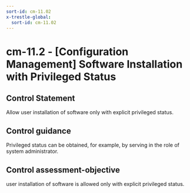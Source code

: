 ```yaml
---
sort-id: cm-11.02
x-trestle-global:
  sort-id: cm-11.02
---
```


# cm-11.2 - \[Configuration Management\] Software Installation with Privileged Status

## Control Statement

Allow user installation of software only with explicit privileged status.

## Control guidance

Privileged status can be obtained, for example, by serving in the role of system administrator.

## Control assessment-objective

user installation of software is allowed only with explicit privileged status.
